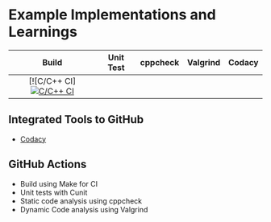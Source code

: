 # Example Implementations and Learnings
|Build|Unit Test|cppcheck|Valgrind|Codacy|
|:--:|:--:|:--:|:--:|:--:|
|[![C/C++ CI][![C/C++ CI](https://github.com/99003779/C_Program/actions/workflows/c-cpp.yml/badge.svg)](https://github.com/99003779/C_Program/actions/workflows/c-cpp.yml)
## Integrated Tools to GitHub
*  [Codacy](https://www.codacy.com/)

## GitHub Actions
* Build using Make for CI
* Unit tests with Cunit
* Static code analysis using cppcheck
* Dynamic Code analysis using Valgrind


